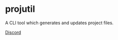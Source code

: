 # projutil
A CLI tool which generates and updates project files.

[Discord](https://chat.tehbrian.xyz)
